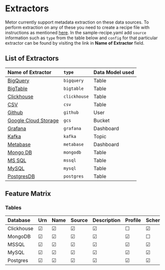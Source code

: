 # Extractors

Metor currently support metadata extraction on these data sources.
To perform extraction on any of these you need to create a recipe file with instructions as mentioned [here](../concepts/recipe.md).
In the sample-recipe.yaml add `source` information such as `type` from the table below and `config` for that particular extractor can be found by visiting the link in **Name of Extractor** field.

## List of Extractors

| Name of Extractor | `type` | Data Model used |
| :---- | :---- | :---- |
| [BigQuery](../../plugins/extractors/bigquery/README.md) | `bigquery` | Table |
| [BigTable](../../plugins/extractors/bigtable/README.md) | `bigtable` | Table |
| [Clickhouse](../../plugins/extractors/clickhouse/README.md) | `clickhouse` | Table|
| [CSV](../../plugins/extractors/csv/README.md)  | `csv`| Table |
| [Github](../../plugins/extractors/github/README.md) | `github` | User |
| [Google Cloud Storage](../../plugins/extractors/gcs/README.md) | `gcs` | Bucket |
| [Grafana](../../plugins/extractors/grafana/README.md) | `grafana` | Dashboard |
| [Kafka](../../plugins/extractors/kafka/README.md) | `kafka` | Topic |
| [Metabase](../../plugins/extractors/metabase/README.md) | `metabase` | Dashboard |
| [Mongo DB](../../plugins/extractors/mongodb/README.md) | `mongodb` | Table |
| [MS SQL](../../plugins/extractors/mssql/README.md) | `mssql` | Table |
| [MySQL](../../plugins/extractors/mysql/README.md) | `mysql` | Table |
| [PostgresDB](../../plugins/extractors/postgres/README.md) | `postgres` | Table |

## Feature Matrix

### Tables

| Database | Urn | Name | Source | Description | Profile | Schema | Ownership | Lineage | Tags | Custom | Timestamps | Event |
| :--- | :-- | :-- | :-- | :-- | :-- | :-- |:-- |:-- | :-- | :-- | :-- | :-- |
| Clickhouse |  &#9745; | &#9745; | &#9745; | &#9745; | &#9744; | &#9745; | &#9744; | &#9744; |&#9744; | &#9744; | &#9744; | &#9744; |
| MongoDB |  &#9745; | &#9745; | &#9745; | &#9745; | &#9745; | &#9744; | &#9744; | &#9744; |&#9744; | &#9744; | &#9744; | &#9744; |
| MSSQL |  &#9745; | &#9745; | &#9745; | &#9745; | &#9745; | &#9745; | &#9744; | &#9744; |&#9744; | &#9744; | &#9744; | &#9744; |
| MySQL |  &#9745; | &#9745; | &#9745; | &#9745; | &#9745; | &#9745; | &#9744; | &#9744; |&#9744; | &#9744; | &#9744; | &#9744; |
| Postgres |  &#9745; | &#9745; | &#9745; | &#9745; | &#9745; | &#9745; | &#9744; | &#9744; |&#9744; | &#9744; | &#9744; | &#9744; |
